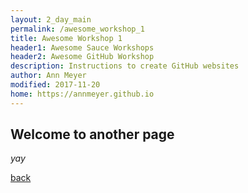 ```yaml
---
layout: 2_day_main
permalink: /awesome_workshop_1
title: Awesome Workshop 1
header1: Awesome Sauce Workshops
header2: Awesome GitHub Workshop
description: Instructions to create GitHub websites
author: Ann Meyer
modified: 2017-11-20
home: https://annmeyer.github.io
---
```


## Welcome to another page

_yay_

[back](./)

